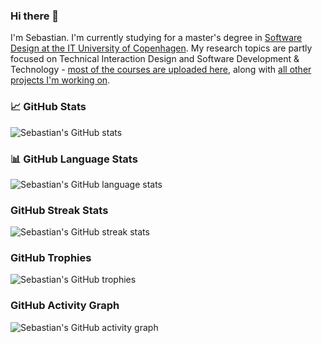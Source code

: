 ### Hi there 👋

I'm Sebastian. 
I'm currently studying for a master's degree in [Software Design at the IT University of Copenhagen](https://en.itu.dk/Programmes/MSc-Programmes/Software-Design#specialisations). My research topics are partly focused on Technical Interaction Design and Software Development & Technology - [most of the courses are uploaded here](https://github.com/stars/sebastianromano/lists/itu), along with [all other projects I'm working on](https://github.com/sebastianromano?tab=repositories&q=&type=&language=&sort=).

### 📈 GitHub Stats
![Sebastian's GitHub stats](https://github-readme-stats.vercel.app/api?username=sebastianromano&show_icons=true&theme=radical)

### 📊 GitHub Language Stats
![Sebastian's GitHub language stats](https://github-readme-stats.vercel.app/api/top-langs/?username=sebastianromano&layout=compact&theme=radical)

### GitHub Streak Stats
![Sebastian's GitHub streak stats](https://github-readme-streak-stats.herokuapp.com/?user=sebastianromano&theme=radical)

### GitHub Trophies
![Sebastian's GitHub trophies](https://github-profile-trophy.vercel.app/?username=sebastianromano&theme=radical)

### GitHub Activity Graph
![Sebastian's GitHub activity graph](https://activity-graph.herokuapp.com/graph?username=sebastianromano&theme=react-dark)